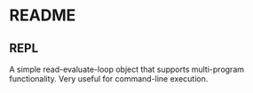 # README

## REPL
A simple read-evaluate-loop object that supports multi-program functionality. Very useful for command-line execution.
